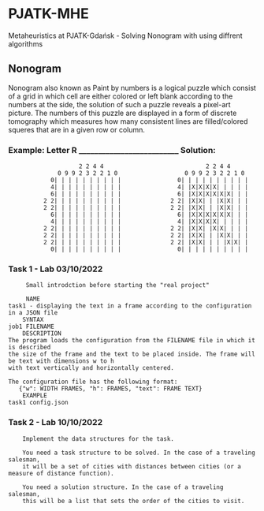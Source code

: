 # PJATK-MHE
Metaheuristics at PJATK-Gdańsk - Solving Nonogram with using diffrent algorithms

## Nonogram
Nonogram also known as Paint by numbers is a logical puzzle which consist of a grid in which cell are either colored or left blank according to the numbers at the side, the solution of such a puzzle reveals a pixel-art picture. The numbers of this puzzle are displayed in a form of discrete tomography which measures how many consistent lines are filled/colored squeres that are in a given row or column. 
        
### Example: Letter R  __________________________ Solution:
                        2 2 4 4                             2 2 4 4
                  0 9 9 2 3 2 2 1 0                   0 9 9 2 3 2 2 1 0
                0| | | | | | | | | |                0| | | | | | | | | |
                4| | | | | | | | | |                4| |X|X|X|X| | | | |
                6| | | | | | | | | |                6| |X|X|X|X|X|X| | |
              2 2| | | | | | | | | |              2 2| |X|X| | |X|X| | |
              2 2| | | | | | | | | |              2 2| |X|X| | |X|X| | |
                6| | | | | | | | | |                6| |X|X|X|X|X|X| | |
                4| | | | | | | | | |                4| |X|X|X|X| | | | |
              2 2| | | | | | | | | |              2 2| |X|X| |X|X| | | |
              2 2| | | | | | | | | |              2 2| |X|X| | |X|X| | |
              2 2| | | | | | | | | |              2 2| |X|X| | | |X|X| |
                0| | | | | | | | | |                0| | | | | | | | | |
                   
        
### Task 1 - Lab 03/10/2022
         Small introdction before starting the "real project"
         
         NAME
    task1 - displaying the text in a frame according to the configuration in a JSON file
        SYNTAX
    job1 FILENAME
        DESCRIPTION
    The program loads the configuration from the FILENAME file in which it is described
    the size of the frame and the text to be placed inside. The frame will be text with dimensions w to h
    with text vertically and horizontally centered.
    
    The configuration file has the following format:
       {"w": WIDTH FRAMES, "h": FRAMES, "text": FRAME TEXT}
        EXAMPLE
    task1 config.json


### Task 2 - Lab 10/10/2022
        Implement the data structures for the task.
 
        You need a task structure to be solved. In the case of a traveling salesman, 
        it will be a set of cities with distances between cities (or a measure of distance function).
 
        You need a solution structure. In the case of a traveling salesman, 
        this will be a list that sets the order of the cities to visit.

